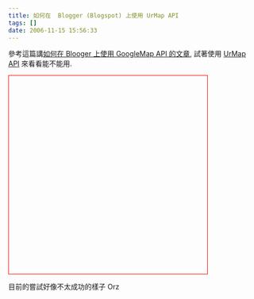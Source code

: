 ```yaml
---
title: 如何在  Blogger (Blogspot) 上使用 UrMap API
tags: []
date: 2006-11-15 15:56:33
---
```


<script type="text/javascript"> function map_details() { var map = new UMap(document.getElementById("urmap")); map.setCenter(new ULatLng(25.035405, 121.520255), 9);}</script>

參考這篇講[如何在 Blooger 上使用 GoogleMap API 的文章](http://ron_larson.blogspot.com/2005/10/google-maps-within-googles-blogger.html), 試著使用 [UrMap API](http://www.urmap.com/SearchEngine/api/documentation/) 來看看能不能用.

<div id="urmap" style="width:400px; height:400px; border:1px solid red;"></div>

目前的嘗試好像不太成功的樣子 Orz